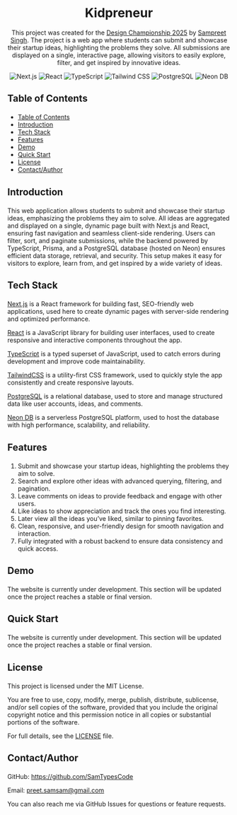 <div align="center">
  <h1>Kidpreneur</h1>

  <p>
    This project was created for the <a href="https://designchampionship.in/" target="_blank">Design Championship 2025</a> by <a href="https://github.com/SamTypesCode">Sampreet Singh</a>. The project is a web app where students can submit and showcase their startup ideas, highlighting the problems they solve. All submissions are displayed on a single, interactive page, allowing visitors to easily explore, filter, and get inspired by innovative ideas.
  </p>

  <p>
    <img alt="Next.js" src="https://img.shields.io/badge/Next.js-000000?style=for-the-badge&logo=next.js&logoColor=white" />
    <img alt="React" src="https://img.shields.io/badge/React-4c84f3?style=for-the-badge&logo=react&logoColor=white" />
    <img alt="TypeScript" src="https://img.shields.io/badge/-TypeScript-black?style=for-the-badge&logoColor=white&logo=typescript&color=3178C6" />
    <img alt="Tailwind CSS" src="https://img.shields.io/badge/-Tailwind_CSS-black?style=for-the-badge&logoColor=white&logo=tailwindcss&color=06B6D4" />
    <img alt="PostgreSQL" src="https://img.shields.io/badge/PostgreSQL-316192?style=for-the-badge&logo=postgresql&logoColor=white" />
    <img alt="Neon DB" src="https://img.shields.io/badge/NeonDB-0ee6b7?style=for-the-badge&logoColor=white" />
  </p>
</div>

## <p name="table">Table of Contents</p>

- [Table of Contents](#table-of-contents)
- [Introduction](#introduction)
- [Tech Stack](#tech-stack)
- [Features](#features)
- [Demo](#demo)
- [Quick Start](#quick-start)
- [License](#license)
- [Contact/Author](#contactauthor)

## <p name="introduction">Introduction</p>

This web application allows students to submit and showcase their startup ideas, emphasizing the problems they aim to solve. All ideas are aggregated and displayed on a single, dynamic page built with Next.js and React, ensuring fast navigation and seamless client-side rendering. Users can filter, sort, and paginate submissions, while the backend powered by TypeScript, Prisma, and a PostgreSQL database (hosted on Neon) ensures efficient data storage, retrieval, and security. This setup makes it easy for visitors to explore, learn from, and get inspired by a wide variety of ideas.

## <p name="tech-stack">Tech Stack</p>

[Next.js](https://nextjs.org/) is a React framework for building fast, SEO-friendly web applications, used here to create dynamic pages with server-side rendering and optimized performance.

[React](https://react.dev/) is a JavaScript library for building user interfaces, used to create responsive and interactive components throughout the app.

[TypeScript](https://www.typescriptlang.org/) is a typed superset of JavaScript, used to catch errors during development and improve code maintainability.

[TailwindCSS](https://tailwindcss.com/) is a utility-first CSS framework, used to quickly style the app consistently and create responsive layouts.

[PostgreSQL](https://www.postgresql.org/) is a relational database, used to store and manage structured data like user accounts, ideas, and comments.

[Neon DB](https://neon.tech/) is a serverless PostgreSQL platform, used to host the database with high performance, scalability, and reliability.

## <p name="features">Features</p>

1. Submit and showcase your startup ideas, highlighting the problems they aim to solve.
2. Search and explore other ideas with advanced querying, filtering, and pagination.
3. Leave comments on ideas to provide feedback and engage with other users.
4. Like ideas to show appreciation and track the ones you find interesting.
5. Later view all the ideas you’ve liked, similar to pinning favorites.
6. Clean, responsive, and user-friendly design for smooth navigation and interaction.
7. Fully integrated with a robust backend to ensure data consistency and quick access.

## <p name="demo">Demo</p>

The website is currently under development. This section will be updated once the project reaches a stable or final version.

## <p name="quick-start">Quick Start</p>

The website is currently under development. This section will be updated once the project reaches a stable or final version.

## <p name="license">License</p>

This project is licensed under the MIT License.

You are free to use, copy, modify, merge, publish, distribute, sublicense, and/or sell copies of the software, provided that you include the original copyright notice and this permission notice in all copies or substantial portions of the software.

For full details, see the [LICENSE](https://github.com/SamTypesCode/kidpreneur/blob/main/LICENSE) file.

## <p name="author">Contact/Author</p>

GitHub: https://github.com/SamTypesCode

Email: preet.samsam@gmail.com

You can also reach me via GitHub Issues for questions or feature requests.
